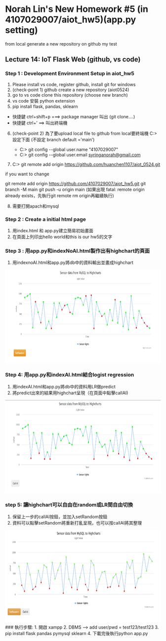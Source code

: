 # Norah Lin's New Homework #5 (in 4107029007/aiot_hw5)(app.py setting)
from local generate a new repository on github my test
## Lecture 14: IoT Flask Web (github, vs code)

### Step 1 : Development Environment Setup in aiot_hw5
1. Please install vs code, register github, install git for windows
2. (check-point 1) github create a new repository (aiot0524)
3. go to vs code clone this repository (choose new branch) 
4. vs code 安裝 python extension 
5. pip install flask, pandas, sklearn 
  * 快捷鍵 ctrl+shift+p ===> package manager 叫出 (git clone....)
  * 快捷鍵 ctrl+' ==> 叫出終端機 
6. (check-point 2) 為了要upload local file to github from local要終端機 C:> 設定下面 (不設定 branch default ='main')
   * C:> git config --global user.name "4107029007"
   * C:> git config --global user.email syringanorah@gmail.com
   
7. C:> git remote add origin https://github.com/huanchen1107/aiot_0524.git 

if you want to change

git remote add origin https://github.com/4107029007/aiot_hw5.git
git branch -M main
git push -u origin main
(如果出現 fatal: remote origin already exists，先執行git remote rm origin再繼續執行)

8. 需要打開apach和mysql

### Step 2 : Create a initial html page
1. 用index.html 和 app.py建立簡易初始畫面
2. 在頁面上列印出hello world和this is our hw5的文字

### Step 3 : 用app.py和indexNoAI.html製作出有highchart的頁面
1. 用indexnoAI.html和app.py將db中的資料輸出並畫成highchart
<img src="./step3.png" height=300/>

### Step 4: 用app.py和indexAI.html結合logist regression
1. 用indexAI.html和app.py將db中的資料用LR做predict
2. 將predict出來的結果用highchart呈現（在頁面中點擊callAI)
<img src="./step4.png" height=300/>

### step 5: 讓highchart可以自由在random或LR間自由切換
1. 保留上一步的callAI按鈕，並加入setRandom按鈕
2. 資料可以點擊setRandom將重新打亂呈現，也可以按callAI將其整理
<img src="./step5.png" height=300/>
### 執行步驟:
1. 開啟 xampp
2. DBMS --> add user/pwd = test123/test123
3. pip install flask pandas pymysql sklearn
4. 下載完後執行python app.py



